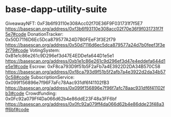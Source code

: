 # base-dapp-utility-suite
GiveawayNFT: 0xF3b6f93110e308Acc02f70E36F9F031731f7f5E7      
https://basescan.org/address/0xf3b6f93110e308acc02f70e36f9f031731f7f5e7#code
DonationTracker: 0x50D7116D6Ec5Dca879577A24D7B0FEeF3f3E2f79   
https://basescan.org/address/0x50d7116d6ec5dca879577a24d7b0feef3f3e2f79#code
VotingSystem:  0xB1e1c86e261c9D296ef3d47E4EDDefa644D1e5e1
https://basescan.org/address/0xb1e1c86e261c9d296ef3d47e4eddefa644d1e5e1#code
Escrow: 0xF8ca793D9f51b5F2aFb7a4E3922D2DA34B570C58
https://basescan.org/address/0xf8ca793d9f51b5f2afb7a4e3922d2da34b570c58#code
SubscriptionService: 0x099f156896e7f96F7aFc78Aac931df6f41102fB3
https://basescan.org/address/0x099f156896e7f96f7afc78aac931df6f41102fb3#code
Crowdfunding: 0x0Fc92a079Ff4Da066d62b4e86ddE23F48a3FF6bf
https://basescan.org/address/0x0fc92a079ff4da066d62b4e86dde23f48a3ff6bf#code
